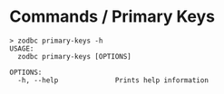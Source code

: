# Commands / Primary Keys

```console
> zodbc primary-keys -h
USAGE:
  zodbc primary-keys [OPTIONS]

OPTIONS:
  -h, --help              Prints help information
```
